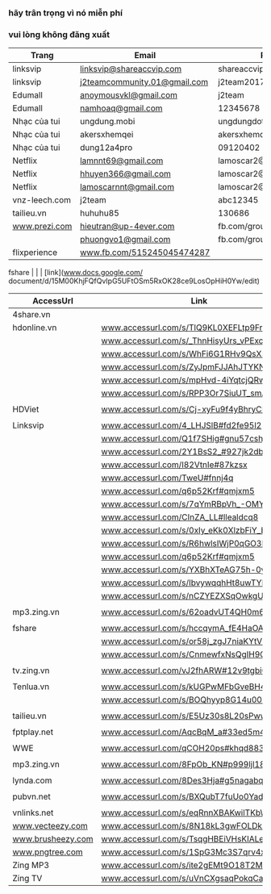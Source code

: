 ### hãy trân trọng vì nó miễn phí
### vui lòng không đăng xuất

Trang          | Email                         | Pass              | nguồn                       |
-------------- | ----------------------------- | ----------------- | -------                     |
linksvip       | linksvip@shareaccvip.com      | shareaccvip.com   | www.fb.com/499240453741413
linksvip       | j2teamcommunity.01@gmail.com  | j2team2017        | www.fb.com/502415123423946
Edumall        | anoymousvkl@gmail.com         | j2team            | www.fb.com/429143117417814
Edumall        | namhoaq@gmail.com             | 12345678          |
Nhạc của tui   | ungdung.mobi                  | ungdungdotmobi    |
Nhạc của tui   | akersxhemqei                  | akersxhemqei      | www.fb.com/504522519879873
Nhạc của tui   | dung12a4pro				   | 09120402		   | www.fb.com/533817550283703
Netflix        | lamnnt69@gmail.com            | lamoscar2@17      | www.fb.com/494840817514710
Netflix        | hhuyen366@gmail.com           | lamoscar2@17      | www.fb.com/494840817514710
Netflix        | lamoscarnnt@gmail.com         | lamoscar2@17      | www.fb.com/494840817514710
vnz-leech.com  | j2team		                   | abc12345          |
tailieu.vn     | huhuhu85                      | 130686            | www.fb.com/454106888254770
www.prezi.com | hieutran@up-4ever.com | fb.com/groups/flixperience | www.fb.com/521651404833651
               | phuongvo1@gmail.com 		   | fb.com/groups/
               flixperience | www.fb.com/515245045474287

fshare         |                               |                   | [link](www.docs.google.com/
document/d/15M00KhjFQfQvIpG5UFtOSm5RxOK28ce9LosOpHiH0Yw/edit)

|AccessUrl| Link | Nguồn |
|---------|------|-------|
|4share.vn 	|  	| 
|hdonline.vn| www.accessurl.com/s/TlQ9KL0XEFLtp9Fr5LNU 	| www.fb.com/490081231324002
|			| www.accessurl.com/s/_ThnHisyUrs_vPExcNuF 	| www.fb.com/492743724391086
|			| www.accessurl.com/s/WhFi6G1RHv9QsX5dXRXL 	| www.fb.com/500695036929288
|			| www.accessurl.com/s/ZyJpmFJJAhJTYKNd48jM 	| www.fb.com/487211691610956
|			| www.accessurl.com/s/mpHvd-4iYqtcjQRwy18o 	| www.fb.com/509305606068231
|			| www.accessurl.com/s/RPP3Or7SiuUT_smA1rUu 	| www.fb.com/515780182087440
|			|											|
|HDViet		| www.accessurl.com/s/Cj-xyFu9f4yBhryCPyZk	| www.fb.com/506208076377984
|			|   										|
|Linksvip	| www.accessurl.com/4_LHJSlB#fd2fe95l2 		| 
|			| www.accessurl.com/Q1f7SHig#gnu57cshj 		| 
|			| www.accessurl.com/2Y1BsS2_#927jk2dbo 		| 
|			| www.accessurl.com/I82VtnIe#87kzsx 		| 
|			| www.accessurl.com/TweU#fnnj4q 			| 
|			| www.accessurl.com/q6p52Krf#qmjxm5 		|
|			| www.accessurl.com/s/7qYmRBpVh_-OMY5pK2O6 	| www.fb.com/502011766797615
|			| www.accessurl.com/CInZA_LL#llealdcq8 		| www.fb.com/461036374228488
|			| www.accessurl.com/s/0xIy_eKk0XlzbFiY_b4r 	| www.fb.com/509172796081512
|			| www.accessurl.com/s/R6hwlsIWjP0qGO3Dlsbj 	| www.fb.com/509172796081512
|			| www.accessurl.com/q6p52Krf#qmjxm5 		| www.fb.com/511494249182700
|			| www.accessurl.com/s/YXBhXTeAG75h-0yVVIEc 	|
|			| www.accessurl.com/s/IbvywqqhHt8uwTYHzjJs 	| www.fb.com/524463514552440
|			| www.accessurl.com/s/nCZYEZXSqOwkgUhoMvGN 	| www.fb.com/527244100941048
|			|											|
|mp3.zing.vn| www.accessurl.com/s/62oadvUT4QH0m6ybwZ-I 	| www.fb.com/493301944335264
|			|											|
|fshare	 	| www.accessurl.com/s/hccqymA_fE4HaOAJz5y4	| www.fb.com/511078322557626
|			| www.accessurl.com/s/or58j_zgJ7niaKYtV35F	| www.fb.com/522825201382938
|			| www.accessurl.com/s/CnmewfxNsQgIH9QmYH5b	|
|			|											|
|tv.zing.vn	| www.accessurl.com/vJ2fhARW#12v9tgbi0 		| www.fb.com/471268223205303
|			|											|
|Tenlua.vn 	| www.accessurl.com/s/kUGPwMFbGveBH4nnJtPC 	| 
|			| www.accessurl.com/s/BOQhyyp8G14u00Pjc4U1 	| www.fb.com/518503931815065
|			|											|
|tailieu.vn	| www.accessurl.com/s/E5Uz30s8L20sPwwoMmNz 	| www.fb.com/504337976564994
|			|											|
|fptplay.net| www.accessurl.com/AqcBqM_a#33ed5m4jk 		| www.fb.com/471269626538496
|			|											|
|WWE 		| www.accessurl.com/qCOH20ps#khqd883ms 		| 
|			|											|
|mp3.zing.vn| www.accessurl.com/8FpOb_KN#p999ljl18 		| www.fb.com/471663566499102
|			|											|
|lynda.com 	| www.accessurl.com/8Des3Hja#g5nagabq0 		| www.fb.com/478643662467759
|			|											|
|pubvn.net 	| www.accessurl.com/s/BXQubT7fuUo0Yadng4Zo 	| www.fb.com/502876996711092
|			|											|
|vnlinks.net | www.accessurl.com/s/eqRnnXBAKwilTKbWGxn3 	| www.fb.com/522231504775641
www.vecteezy.com 	| www.accessurl.com/s/8N18kL3gwFOLDk9brpGV | www.fb.com/502634553402003
www.brusheezy.com 	| www.accessurl.com/s/TsqgHBEiVHsKIALegotL | www.fb.com/503058956692896
www.pngtree.com 	| www.accessurl.com/s/1SpG3Mc3S7qrv4xaq_YG | www.fb.com/502160050116120
Zing MP3 			| www.accessurl.com/s/ite2gEMt9O18T2MIUbdI | www.fb.com/534870996845025
Zing TV 			| www.accessurl.com/s/uVnCXgsaqPokqCaS5IOI | www.fb.com/534870996845025
